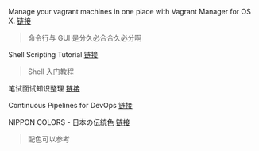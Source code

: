 Manage your vagrant machines in one place with Vagrant Manager for OS X. [链接](http://vagrantmanager.com/)
> 命令行与 GUI 是分久必合合久必分啊 

Shell Scripting Tutorial [链接](http://www.shellscript.sh/index.html)
> Shell 入门教程

笔试面试知识整理 [链接](https://hit-alibaba.github.io/interview/)

Continuous Pipelines for DevOps [链接](https://getpocket.com/a/read/1388806381)

NIPPON COLORS - 日本の伝統色 [链接](http://nipponcolors.com/)
> 配色可以参考